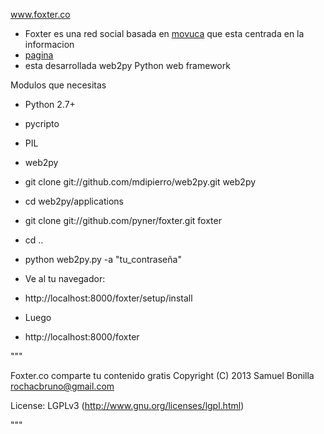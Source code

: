 www.foxter.co

- Foxter es una red social basada en [movuca](github.com/rochacbruno/Movuca) que esta centrada en la informacion
- [pagina](http://foxter.co)
- esta desarrollada web2py Python web framework

Modulos que necesitas

- Python 2.7+
- pycripto
- PIL
- web2py

- git clone git://github.com/mdipierro/web2py.git web2py
- cd web2py/applications
- git clone git://github.com/pyner/foxter.git foxter
- cd ..
- python web2py.py -a "tu_contraseña"

- Ve al tu navegador:
- http://localhost:8000/foxter/setup/install
- Luego
- http://localhost:8000/foxter


"""

Foxter.co comparte tu contenido gratis
Copyright (C) 2013 Samuel Bonilla <rochacbruno@gmail.com>

License: LGPLv3 (http://www.gnu.org/licenses/lgpl.html)

"""
